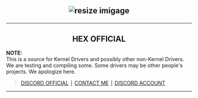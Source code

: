 <h2 align="center">

  
<p align="center">


![resize imigage](https://user-images.githubusercontent.com/94861415/179288264-4d9b19c2-b81a-47ac-8e00-2ac3c8e5b505.png)


---

<h2 align="center">HEX OFFICIAL</h2>

**NOTE:** \
This is a source for Kernel Drivers and possibly other non-Kernel Drivers. We are testing and compiling some. Some drivers may be other people's projects.
We apologize here.
> [DISCORD OFFICIAL](https://discord.gg/7vVb9g7FGT) ┋ [CONTACT ME](SarnaxOfficial@protonmail.com) ┋ [DISCORD ACCOUNT](https://discord.com/users/943374631644045363)

---


